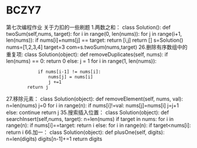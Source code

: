 # BCZY7
第七次编程作业
关于力扣的一些刷题
1.两数之和：
class Solution():
  def twoSum(self,nums, target):
    for i in range(0, len(nums)):
        for j in range(i+1, len(nums)):
            if nums[i]+nums[j] == target:
                return [i,j]
    return []
s=Solution()
nums=[1,2,3,4]
target=3
com=s.twoSum(nums,target)
26.删除有序数组中的重复项:
class Solution(object):
    def removeDuplicates(self, nums):
        if len(nums) == 0:
            return 0
        else:
            j = 1
            for i in range(1, len(nums)):
 
                if nums[i-1] != nums[i]:
                    nums[j] = nums[i]
                    j +=1
            return j
27.移除元素：
class Solution(object):
    def removeElement(self, nums, val):
        n=len(nums)
        j=0
        for i in range(n):
            if nums[i]!=val:
                nums[j]=nums[i]
                j=j+1
            else:
                continue
        return j
35.搜索插入位置：
class Solution(object):
    def searchInsert(self,nums, target):
        n=len(nums)
        if target in nums:
            for i in range(n):
                if nums[i]==target:
                    return i
        else:
            for i in range(n):
                if target<nums[i]:
                    return i
 66.加一：
 class Solution(object):
    def plusOne(self, digits):
        n=len(digits)
        digits[n-1]+=1
        return digits
